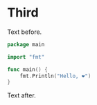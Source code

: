 Third
=====

Text before.

```go
package main

import "fmt"

func main() {
    fmt.Println("Hello, ❤")
}
```

Text after.
